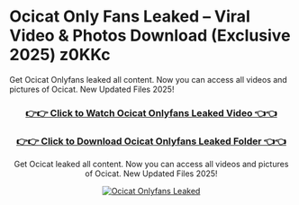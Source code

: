 # Ocicat Only Fans Leaked – Viral Video & Photos Download (Exclusive 2025) z0KKc

Get Ocicat Onlyfans leaked all content. Now you can access all videos and pictures of Ocicat. New Updated Files 2025!  
<div align="center">
  
### [👉👉 Click to Watch Ocicat Onlyfans Leaked Video 👈👈](https://links2leaks.com/ocicat)  
### [👉👉 Click to Download Ocicat Onlyfans Leaked Folder 👈👈](https://links2leaks.com/ocicat)  

Get Ocicat leaked all content. Now you can access all videos and pictures of Ocicat. New Updated Files 2025!  

[![Ocicat Onlyfans Leaked](https://i.ibb.co/93hzkbrt/l2l.gif)](https://links2leaks.com/ocicat)  

</div>
